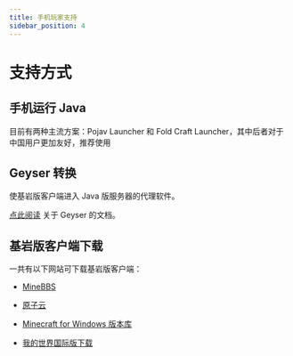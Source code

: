 ```yaml
---
title: 手机玩家支持
sidebar_position: 4
---
```


# 支持方式

## 手机运行 Java

目前有两种主流方案：Pojav Launcher 和 Fold Craft Launcher，其中后者对于中国用户更加友好，推荐使用

## Geyser 转换

使基岩版客户端进入 Java 版服务器的代理软件。

[点此阅读](/Java/Geyser) 关于 Geyser 的文档。

## 基岩版客户端下载

一共有以下网站可下载基岩版客户端：

- [MineBBS](https://mc.minebbs.com)

- [原子云](https://res.nullatom.com/Minecraft)

- [Minecraft for Windows 版本库](https://www.mcappx.com)

- [我的世界国际版下载](https://mcapks.com)

